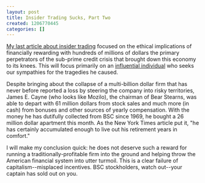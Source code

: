 ```yaml
---
layout: post
title: Insider Trading Sucks, Part Two
created: 1206770445
categories: []
---
```

[My last article about insider trading](http://dailycow.org/node/52) focused on the ethical implications of financially rewarding with hundreds of millions of dollars the primary perpetrators of the sub-prime credit crisis that brought down this economy to its knees. This will focus primarily on an [influential individual](http://www.nytimes.com/2008/03/28/business/28bear.html) who seeks our sympathies for the tragedies he caused.

Despite bringing about the collapse of a multi-billion dollar firm that has never before reported a loss by steering the company into risky territories, James E. Cayne (who looks like Mozilo), the chairman of Bear Stearns, was able to depart with 61 million dollars from stock sales and much more (in cash) from bonuses and other sources of yearly compensation. With the money he has dutifully collected from BSC since 1969, he bought a 26 million dollar apartment this month. As the New York Times article put it, "he has certainly accumulated enough to live out his retirement years in comfort."

I will make my conclusion quick: he does not deserve such a reward for running a traditionally-profitable firm into the ground and helping throw the American financial system into utter turmoil. This is a clear failure of capitalism--misplaced incentives. BSC stockholders, watch out--your captain has sold out on you.
